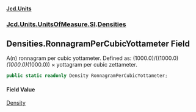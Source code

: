 #### [Jcd.Units](index.md 'index')
### [Jcd.Units.UnitsOfMeasure.SI](Jcd.Units.UnitsOfMeasure.SI.md 'Jcd.Units.UnitsOfMeasure.SI').[Densities](Densities.md 'Jcd.Units.UnitsOfMeasure.SI.Densities')

## Densities.RonnagramPerCubicYottameter Field

A(n) ronnagram per cubic yottameter. Defined as: (1000.0)/((1000.0)*(1000.0)*(1000.0)) × yottagram per cubic zettameter.

```csharp
public static readonly Density RonnagramPerCubicYottameter;
```

#### Field Value
[Density](Density.md 'Jcd.Units.UnitTypes.Density')